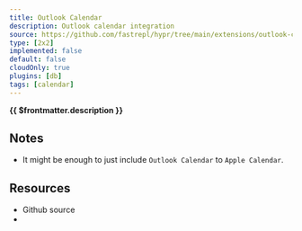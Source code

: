 ```yaml
---
title: Outlook Calendar
description: Outlook calendar integration
source: https://github.com/fastrepl/hypr/tree/main/extensions/outlook-calendar
type: [2x2]
implemented: false
default: false
cloudOnly: true
plugins: [db]
tags: [calendar]
---
```

<TitleWithContributors :title="$frontmatter.title" />

**{{ $frontmatter.description }}**

<ExtensionTags :frontmatter="$frontmatter" />

## Notes

- It might be enough to just include `Outlook Calendar` to `Apple Calendar`.

## Resources

<ul>
  <li><a :href="$frontmatter.source">Github source</a></li>
  <li v-for="plugin in $frontmatter.plugins"><PluginLink :plugin /></li>
</ul>
